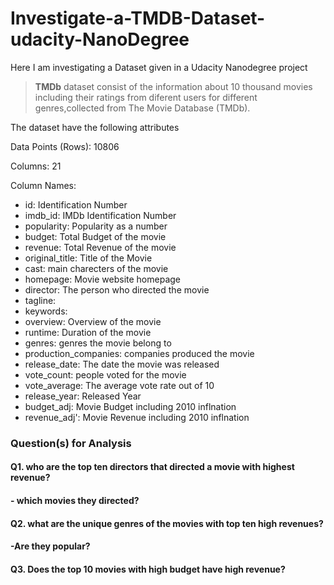 # Investigate-a-TMDB-Dataset-udacity-NanoDegree
Here I am investigating a Dataset given in a Udacity Nanodegree project

> **TMDb** dataset consist of the information about  10 thousand movies including their ratings from diferent users for different genres,collected from
The Movie Database (TMDb).


The dataset have the following attributes

Data Points (Rows): 10806

Columns: 21

Column Names:

  * id: Identification Number
  * imdb_id: IMDb Identification Number
  * popularity: Popularity as a number
  * budget: Total Budget of the movie
  * revenue: Total Revenue of the movie
  * original_title: Title of the Movie
  * cast: main charecters of the movie
  * homepage: Movie website homepage
  * director: The person who directed the movie
  * tagline:
  * keywords:
  * overview: Overview of the movie
  * runtime: Duration of the movie
  * genres: genres the movie belong to
  * production_companies: companies produced the movie
  * release_date: The date the movie was released
  * vote_count: people voted for the movie
  * vote_average: The average vote rate out of 10
  * release_year: Released Year
  * budget_adj: Movie Budget including 2010 inflnation
  * revenue_adj': Movie Revenue including 2010 inflnation

### Question(s) for Analysis

#### Q1. who are the top ten directors that directed a movie with highest revenue?
#### - which movies they directed?

#### Q2. what are the unique genres of the movies with top ten high revenues?
#### -Are they popular?

#### Q3. Does the top 10 movies with high budget have high revenue? 
